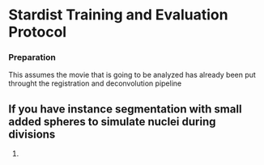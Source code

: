 # Stardist Training and Evaluation Protocol

### Preparation
This assumes the movie that is going to be analyzed has already been put throught the registration and deconvolution pipeline

## If you have instance segmentation with small added spheres to simulate nuclei during divisions
1. 
